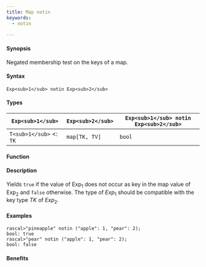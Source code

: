 ```yaml
---
title: Map notin
keywords:
  - notin

---
```


#### Synopsis

Negated membership test on the keys of a map.

#### Syntax

`Exp<sub>1</sub> notin Exp<sub>2</sub>`

#### Types

| `Exp<sub>1</sub>`           |  `Exp<sub>2</sub>`         | `Exp<sub>1</sub> notin Exp<sub>2</sub>`  |
| --- | --- | --- |
| `T<sub>1</sub>`  <: `TK`  |  `map[TK, TV]` | `bool`                |


#### Function

#### Description

Yields `true` if the value of Exp<sub>1</sub> does not occur as key in the map value of Exp<sub>2</sub> and `false` otherwise. 
The type of _Exp_<sub>1</sub> should be compatible with the key type _TK_ of _Exp_<sub>2</sub>.

#### Examples


```rascal-shell
rascal>"pineapple" notin ("apple": 1, "pear": 2);
bool: true
rascal>"pear" notin ("apple": 1, "pear": 2);
bool: false
```

#### Benefits


